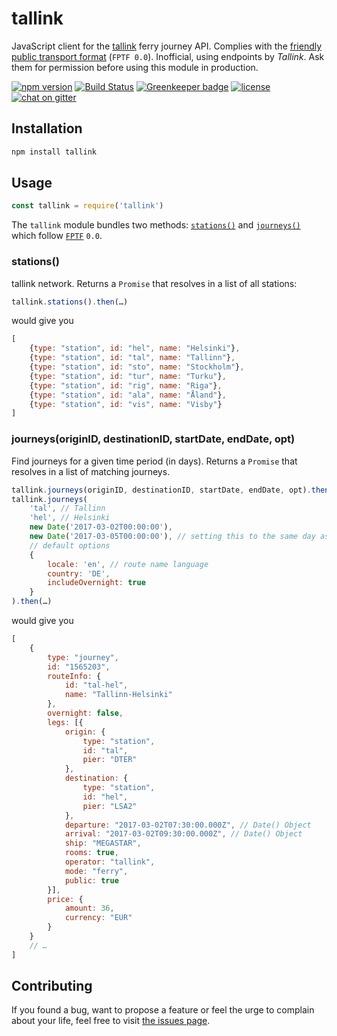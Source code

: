# tallink

JavaScript client for the [tallink](https://tallink.com) ferry journey API. Complies with the [friendly public transport format](https://github.com/public-transport/friendly-public-transport-format) (`FPTF 0.0`). Inofficial, using endpoints by *Tallink*. Ask them for permission before using this module in production.

[![npm version](https://img.shields.io/npm/v/tallink.svg)](https://www.npmjs.com/package/tallink)
[![Build Status](https://travis-ci.org/juliuste/tallink.svg?branch=master)](https://travis-ci.org/juliuste/tallink)
[![Greenkeeper badge](https://badges.greenkeeper.io/juliuste/tallink.svg)](https://greenkeeper.io/)
[![license](https://img.shields.io/github/license/juliuste/tallink.svg?style=flat)](LICENSE)
[![chat on gitter](https://badges.gitter.im/juliuste.svg)](https://gitter.im/juliuste)

## Installation

```sh
npm install tallink
```

## Usage

```js
const tallink = require('tallink')
```

The `tallink` module bundles two methods: [`stations()`](#stations) and [`journeys()`](#journeysoriginid-destinationid-startdate-enddate-opt) which follow [`FPTF`](https://github.com/public-transport/friendly-public-transport-format) `0.0`.

### stations()

tallink network. Returns a `Promise` that resolves in a list of all stations:

```js
tallink.stations().then(…)
```

would give you

```js
[
	{type: "station", id: "hel", name: "Helsinki"},
	{type: "station", id: "tal", name: "Tallinn"},
	{type: "station", id: "sto", name: "Stockholm"},
	{type: "station", id: "tur", name: "Turku"},
	{type: "station", id: "rig", name: "Riga"},
	{type: "station", id: "ala", name: "Åland"},
	{type: "station", id: "vis", name: "Visby"}
]
```

### journeys(originID, destinationID, startDate, endDate, opt)

Find journeys for a given time period (in days). Returns a `Promise` that resolves in a list of matching journeys.

```js
tallink.journeys(originID, destinationID, startDate, endDate, opt).then(…)
tallink.journeys(
	'tal', // Tallinn
	'hel', // Helsinki
	new Date('2017-03-02T00:00:00'),
	new Date('2017-03-05T00:00:00'), // setting this to the same day as startDate would give you results for a single day
	// default options
	{
		locale: 'en', // route name language
		country: 'DE',
		includeOvernight: true
	}
).then(…)
```

would give you

```js
[
	{
		type: "journey",
		id: "1565203",
		routeInfo: {
			id: "tal-hel",
			name: "Tallinn-Helsinki"
		},
		overnight: false,
		legs: [{
			origin: {
				type: "station",
				id: "tal",
				pier: "DTER"
			},
			destination: {
				type: "station",
				id: "hel",
				pier: "LSA2"
			},
			departure: "2017-03-02T07:30:00.000Z", // Date() Object
			arrival: "2017-03-02T09:30:00.000Z", // Date() Object
			ship: "MEGASTAR",
			rooms: true,
			operator: "tallink",
			mode: "ferry",
			public: true
		}],
		price: {
			amount: 36,
			currency: "EUR"
		}
	}
	// …
]
```

## Contributing

If you found a bug, want to propose a feature or feel the urge to complain about your life, feel free to visit [the issues page](https://github.com/juliuste/tallink/issues).
